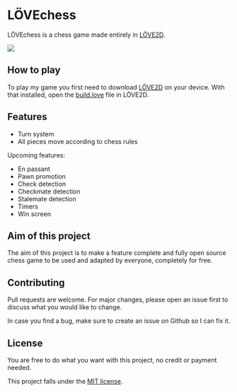 # LÖVEchess

LÖVEchess is a chess game made entirely in [LÖVE2D](https://love2d.org/).

![](LÖVEchess_preview.png)

## How to play

To play my game you first need to download [LÖVE2D](https://love2d.org/) on your device. With that installed, open the [build.love](https://github.com/badduck32/LOVEchess/blob/main/firstbuild.love) file in LÖVE2D.

## Features

- Turn system
- All pieces move according to chess rules

Upcoming features:

- En passant
- Pawn promotion
- Check detection
- Checkmate detection
- Stalemate detection
- Timers
- Win screen

## Aim of this project

The aim of this project is to make a feature complete and fully open source chess game to be used and adapted by everyone, completely for free.

## Contributing

Pull requests are welcome. For major changes, please open an issue first to discuss what you would like to change.

In case you find a bug, make sure to create an issue on Github so I can fix it.

## License

You are free to do what you want with this project, no credit or payment needed.

This project falls under the [MIT license](https://choosealicense.com/licenses/mit/).
